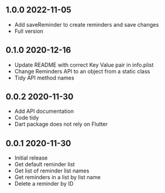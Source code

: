 ## 1.0.0 2022-11-05

* Add saveReminder to create reminders and save changes
* Full version
  
## 0.1.0 2020-12-16

* Update README with correct Key Value pair in info.plist
* Change Reminders API to an object from a static class
* Tidy API method names

## 0.0.2 2020-11-30

* Add API documentation
* Code tidy
* Dart package does not rely on Flutter

## 0.0.1 2020-11-30

* Initial release
* Get default reminder list
* Get list of reminder list names
* Get reminders in a list by list name
* Delete a reminder by ID